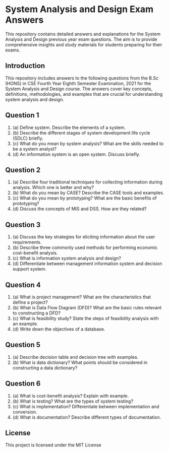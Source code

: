 # System Analysis and Design Exam Answers

This repository contains detailed answers and explanations for the System Analysis and Design previous year exam questions. The aim is to provide comprehensive insights and study materials for students preparing for their exams.

## Introduction

This repository includes answers to the following questions from the B.Sc (HONS) in CSE Fourth Year Eighth Semester Examination, 2021 for the System Analysis and Design course. The answers cover key concepts, definitions, methodologies, and examples that are crucial for understanding system analysis and design.

## Question 1

1. (a) Define system. Describe the elements of a system.
2. (b) Describe the different stages of system development life cycle (SDLC) briefly.
3. (c) What do you mean by system analysis? What are the skills needed to be a system analyst?
4. (d) An information system is an open system. Discuss briefly.

## Question 2

1. (a) Describe four traditional techniques for collecting information during analysis. Which one is better and why?
2. (b) What do you mean by CASE? Describe the CASE tools and examples.
3. (c) What do you mean by prototyping? What are the basic benefits of prototyping?
4. (d) Discuss the concepts of MIS and DSS. How are they related?

## Question 3

1. (a) Discuss the key strategies for eliciting information about the user requirements.
2. (b) Describe three commonly used methods for performing economic cost-benefit analysis.
3. (c) What is information system analysis and design?
4. (d) Differentiate between management information system and decision support system.

## Question 4

1. (a) What is project management? What are the characteristics that define a project?
2. (b) What is Data Flow Diagram (DFD)? What are the basic rules relevant to constructing a DFD?
3. (c) What is feasibility study? State the steps of feasibility analysis with an example.
4. (d) Write down the objectives of a database.

## Question 5

1. (a) Describe decision table and decision tree with examples.
2. (b) What is data dictionary? What points should be considered in constructing a data dictionary?


## Question 6

1. (a) What is cost-benefit analysis? Explain with example.
2. (b) What is testing? What are the types of system testing?
3. (c) What is implementation? Differentiate between implementation and conversion.
4. (d) What is documentation? Describe different types of documentation.


## License

This project is licensed under the MIT License
